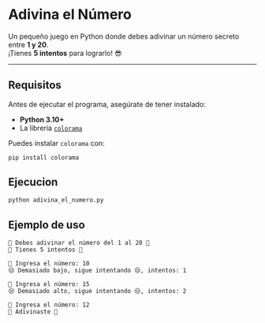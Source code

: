 #  Adivina el Número 

Un pequeño juego en Python donde debes adivinar un número secreto entre **1 y 20**.  
¡Tienes **5 intentos** para lograrlo! 😎

---

##  Requisitos

Antes de ejecutar el programa, asegúrate de tener instalado:

- **Python 3.10+**
- La librería [`colorama`](https://pypi.org/project/colorama/)

Puedes instalar `colorama` con:

```bash
pip install colorama

```

##  Ejecucion
```bash
python adivina_el_numero.py
```

##  Ejemplo de uso
```
🤔 Debes adivinar el número del 1 al 20 🤔  
🤩 Tienes 5 intentos 🤩  

🧐 Ingresa el número: 10  
😒 Demasiado bajo, sigue intentando 😒, intentos: 1  

🧐 Ingresa el número: 15  
😒 Demasiado alto, sigue intentando 😒, intentos: 2  

🧐 Ingresa el número: 12  
🥳 Adivinaste 🥳
```






